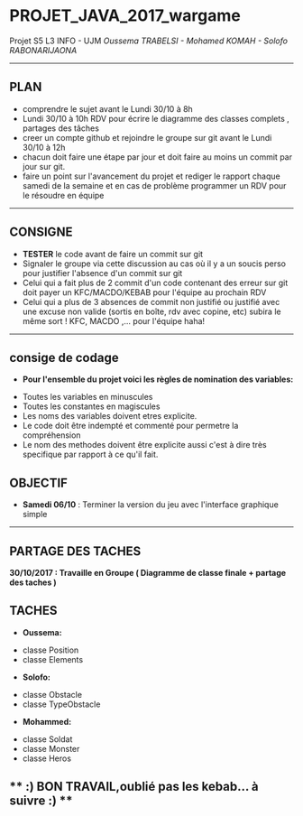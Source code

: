 # PROJET_JAVA_2017_wargame 
Projet S5 L3 INFO - UJM
_Oussema TRABELSI - Mohamed KOMAH - Solofo RABONARIJAONA_

-------------------------------------------------------------------------------
## PLAN 
+ comprendre le sujet avant le Lundi 30/10 à 8h
 + Lundi 30/10 à 10h RDV pour écrire le diagramme des classes complets , partages des tâches
 + creer un compte github et rejoindre le groupe sur git avant le Lundi 30/10 à 12h
 + chacun doit faire  une étape par jour et doit faire au moins un commit par jour sur git. 
 + faire un point sur l'avancement du projet et rediger le rapport chaque samedi de la semaine et en cas de problème programmer un RDV pour le résoudre en équipe
 
 --------------------------------------------------------------------------------
 
 ## CONSIGNE
 
 + **TESTER** le code avant de faire un commit sur git
 + Signaler le groupe via cette discussion au cas où il y a un soucis perso pour justifier l'absence d'un commit sur git 
+ Celui qui a fait plus de 2 commit d'un code contenant des erreur sur git doit payer un KFC/MACDO/KEBAB pour l'équipe au prochain RDV
 + Celui qui a plus de 3 absences de commit non justifié ou justifié avec une excuse non valide (sortis en boîte, rdv avec copine, etc) subira le même sort ! KFC, MACDO ,... pour l'équipe haha!
 
 --------------------------------------------------------------------------------------------------------
## consige de codage

+ **Pour l'ensemble du projet voici les règles de nomination des variables:**
- Toutes les variables en minuscules 
- Toutes les constantes en magiscules
- Les noms des variables doivent etres explicite.
- Le code doit être indempté et commenté pour permetre la compréhension
- Le nom des methodes doivent être explicite aussi c'est à dire très specifique par rapport à ce qu'il fait. 
 ## OBJECTIF    
 + **Samedi 06/10** : Terminer la version du jeu avec l'interface graphique simple

--------------------------------------------------------------------------------------------------------
## PARTAGE DES TACHES
**30/10/2017 : Travaille en Groupe ( Diagramme de classe finale + partage des taches )**

## **TACHES** ##
+ **Oussema:**
 - classe Position 
 - classe Elements
+ **Solofo:**
- classe Obstacle
- classe TypeObstacle 
+ **Mohammed:**
- classe Soldat
- classe Monster
- classe Heros

** :)    BON TRAVAIL,oublié pas les kebab... à suivre :) **
----------------------------------------------------------------------------------------
